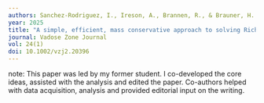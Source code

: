 ```yaml
---
authors: Sanchez-Rodriguez, I., Ireson, A., Brannen, R., & Brauner, H. 
year: 2025
title: "A simple, efficient, mass conservative approach to solving Richard's Equation (openRE, v1.0)."
journal: Vadose Zone Journal
vol: 24(1)
doi: 10.1002/vzj2.20396
---
```

note: This paper was led by my former student. I co-developed the core ideas, assisted with the analysis and edited the paper. Co-authors helped with data acquisition, analysis and provided editorial input on the writing.
